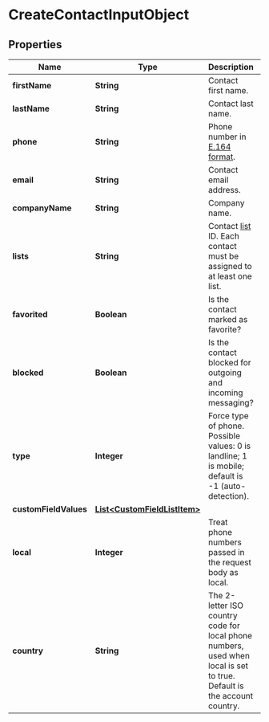 
# CreateContactInputObject

## Properties
Name | Type | Description | Notes
------------ | ------------- | ------------- | -------------
**firstName** | **String** | Contact first name. |  [optional]
**lastName** | **String** | Contact last name. |  [optional]
**phone** | **String** | Phone number in [E.164 format](https://en.wikipedia.org/wiki/E.164). |  [optional]
**email** | **String** | Contact email address. |  [optional]
**companyName** | **String** | Company name. |  [optional]
**lists** | **String** | Contact [list](https://docs.textmagic.com/#tag/Lists) ID. Each contact must be assigned to at least one list. |  [optional]
**favorited** | **Boolean** | Is the contact marked as favorite? |  [optional]
**blocked** | **Boolean** | Is the contact blocked for outgoing and incoming messaging? |  [optional]
**type** | **Integer** | Force type of phone. Possible values: 0 is landline; 1 is mobile; default is -1 (auto-detection). |  [optional]
**customFieldValues** | [**List&lt;CustomFieldListItem&gt;**](CustomFieldListItem.md) |  |  [optional]
**local** | **Integer** | Treat phone numbers passed in the request body as local. |  [optional]
**country** | **String** | The 2-letter ISO country code for local phone numbers, used when local is  set to true. Default is the account country. |  [optional]



